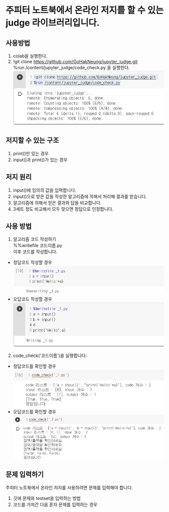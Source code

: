 # 주피터 노트북에서 온라인 저지를 할 수 있는 judge 라이브러리입니다. 

## 사용방법
1. colab을 실행한다. 
2. !git clone https://github.com/GoHakNeung/jupyter_judge.git  
%run /content/jupyter_judge/code_check.py 을 실행한다. 
![실행결과](https://github.com/GoHakNeung/python/blob/main/python/%EC%A0%80%EC%A7%80%20%EC%8B%9C%EC%9E%91%20%EC%BD%94%EB%93%9C.jpg?raw=true)

## 저지할 수 있는 구조  
1. print()만 있는 경우
2. input()과 print()가 있는 경우  

## 저지 원리
1. input()에 임의의 값을 입력합니다.  
2. input()으로 받은 값을 작성한 알고리즘에 의해서 처리해 결과를 받습니다.  
3. 알고리즘에 의해서 얻은 결과와 답을 비교합니다. 
4. 3세트 정도 비교해서 모두 맞으면 정답으로 인정합니다. 
 
## 사용 방법
1. 알고리즘 코드 작성하기  
%%writefile 코드이름.py  
이후 코드를 작성합니다.  
- 정답코드 작성할 경우  
![코드작성정답](https://github.com/GoHakNeung/python/blob/main/python/%EC%BD%94%EB%93%9C%20%EC%9E%91%EC%84%B1_%EC%A0%95%EB%8B%B5.jpg?raw=true)  
- 오답코드 작성할 경우  
![코드작성오답](https://github.com/GoHakNeung/python/blob/main/python/%EC%BD%94%EB%93%9C%20%EC%9E%91%EC%84%B1.jpg?raw=true)  
2. code_check('코드이름')을 실행합니다.  
- 정답코드를 확인할 경우  
![코드실행정답](https://github.com/GoHakNeung/python/blob/main/python/%EC%BD%94%EB%93%9C%20%EC%A0%95%EB%8B%B5.jpg?raw=true)  
- 오답코드를 확인할 경우  
![코드실행오답](https://github.com/GoHakNeung/python/blob/main/python/%EC%BD%94%EB%93%9C%20%EC%98%A4%EB%8B%B5.jpg?raw=true)  

## 문제 입력하기
주피터 노트북에서 온라인 저지를 사용하려면 문제를 입력해야 합니다.  
1. 깃에 문제와 testset을 입력하는 방법  
2. 코드를 가져간 다음 혼자 문제를 입력하는 경우  
 
